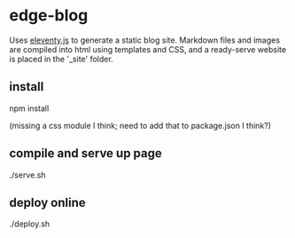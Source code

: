 # edge-blog 

Uses [eleventy.js](https://www.11ty.dev/) to generate a static blog site. Markdown files and images are compiled into html using templates and CSS, and a ready-serve website is placed in the '_site' folder. 

## install

npm install

(missing a css module I think; need to add that to package.json I think?)

## compile and serve up page

./serve.sh

## deploy online

./deploy.sh
 
